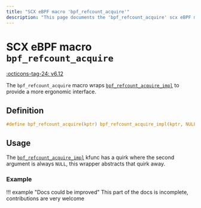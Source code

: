 ```yaml
---
title: "SCX eBPF macro 'bpf_refcount_acquire'"
description: "This page documents the 'bpf_refcount_acquire' scx eBPF macro, including its definition, usage, and examples."
---
```

# SCX eBPF macro `bpf_refcount_acquire`

[:octicons-tag-24: v6.12](https://github.com/torvalds/linux/commit/2a52ca7c98960aafb0eca9ef96b2d0c932171357)

The `bpf_refcount_acquire` macro wraps [`bpf_refcount_acquire_impl`](../../linux/kfuncs/bpf_refcount_acquire_impl.md) to provide a more ergonomic interface.

## Definition

```c
#define bpf_refcount_acquire(kptr) bpf_refcount_acquire_impl(kptr, NULL)
```

## Usage

The [`bpf_refcount_acquire_impl`](../../linux/kfuncs/bpf_refcount_acquire_impl.md) kfunc has a quirk where the second argument is always `NULL`, this wrapper abstracts that quirk away.

### Example

!!! example "Docs could be improved"
    This part of the docs is incomplete, contributions are very welcome
